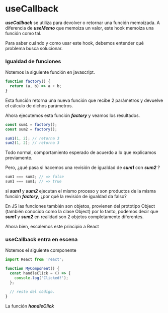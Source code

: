 # useCallback

_**useCallback**_ se utiliza para devolver o retornar una función memoizada. A diferencia de _**useMemo**_ que memoiza  un valor, este hook memoiza una función como tal.

Para saber cuándo y como usar este hook, debemos entender qué problema busca solucionar.

### Igualdad de funciones

Notemos la siguiente función en javascript.

```javascript
function factory() {
  return (a, b) => a + b;
}
```

Esta función retorna una nueva función que recibe 2 parámetros y devuelve el cálculo de dichos parámetros.

Ahora ejecutemos esta función _**factory**_ y veamos los resultados.

```javascript
const sum1 = factory();
const sum2 = factory();

sum1(1, 2); // retorna 3
sum2(1, 2); // retorna 3
```

Todo normal, comportamiento esperado de acuerdo a lo que explicamos previamente. 

Pero, ¿qué pasa si hacemos una revisión de igualdad de _**sum1**_ con _**sum2**_ ?

```javascript
sum1 === sum2; // => false
sum1 === sum1; // => true
```

si _**sum1**_ y _**sum2**_ ejecutan el mismo proceso y son productos de la misma función _**factory**_, ¿por qué la revisión de igualdad da falso? 

En JS las funciones también son objetos, provienen del prototipo Object \(también conocido como la clase Object\) por lo tanto, podemos decir que _**sum1**_ y _**sum2**_ en realidad son 2 objetos completamente diferentes.

Ahora bien, escalemos este principio a React

### useCallback entra en escena

Notemos el siguiente componente

```javascript
import React from 'react';

function MyComponent() {
  const handleClick = () => {
    console.log('Clicked!');
  };

  // resto del código.
}
```

La función _**handleClick**_ 

